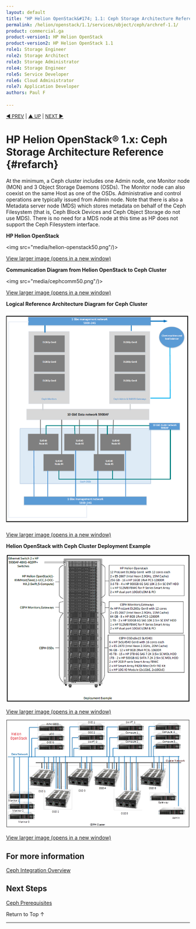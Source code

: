 ```yaml
---
layout: default
title: "HP Helion OpenStack&#174; 1.1: Ceph Storage Architecture Reference"
permalink: /helion/openstack/1.1/services/object/ceph/archref-1.1/
product: commercial.ga
product-version1: HP Helion OpenStack
product-version2: HP Helion OpenStack 1.1
role1: Storage Engineer
role2: Storage Architect 
role3: Storage Administrator 
role4: Storage Engineer
role5: Service Developer 
role6: Cloud Administrator 
role7: Application Developer 
authors: Paul F

---
```

<!--PUBLISHED-->

<script>

function PageRefresh {
onLoad="window.refresh"
}

PageRefresh();

</script>


<p style="font-size: small;"> <a href=" /helion/openstack/1.1/services/ceph/">&#9664; PREV</a> | <a href=" /helion/openstack/1.1/services/ceph/">&#9650; UP</a> | <a href="/helion/openstack/1.1/ceph/prerequisite/"> NEXT &#9654</a> </p> 


# HP Helion OpenStack&#174; 1.x: Ceph Storage Architecture Reference  {#refarch}

At the minimum, a Ceph cluster includes one Admin node, one Monitor node (MON) and 3 Object Storage Daemons (OSDs). The Monitor node can also coexist on the same Host as one of the OSDs. Administrative and control operations are typically issued from Admin node. Note that there is also a Metadata server node (MDS) which stores metadata on behalf of the Ceph Filesystem (that is, Ceph Block Devices and Ceph Object Storage do not use MDS). There is no need for a MDS node at this time as HP does not support the Ceph Filesystem interface.

**HP Helion OpenStack**<br>


<img src="media/helion-openstack50.png"/)>

<a href="javascript:window.open('/content/documentation/media/helion-openstack.png','_blank','toolbar=no,menubar=no,resizable=yes,scrollbars=yes')">View larger image (opens in a new window)</a>


**Communication Diagram from Helion OpenStack to Ceph Cluster**<br>

<img src="media/cephcomm50.png"/)>

<a href="javascript:window.open('/content/documentation/media/cephcomm.png','_blank','toolbar=no,menubar=no,resizable=yes,scrollbars=yes')">View larger image (opens in a new window)</a>


**Logical Reference Architecture Diagram for Ceph Cluster** <br>

<img src="media/cephlogicalarch50.png">

<a href="javascript:window.open('/content/documentation/media/cephlogicalarch.png','_blank','toolbar=no,menubar=no,resizable=yes,scrollbars=yes')">View larger image (opens in a new window)</a>


**Helion OpenStack with Ceph Cluster Deployment Example**

<img src="media/cephdeploy50.png"> <br>

<a href="javascript:window.open('/content/documentation/media/cephdeployment.png','_blank','toolbar=no,menubar=no,resizable=yes,scrollbars=yes')">View larger image (opens in a new window)</a>

<img src="media/ceph-deployment-example.png"> <br>

<a href="javascript:window.open('/content/documentation/media/ceph-deployment-example.png','_blank','toolbar=no,menubar=no,resizable=yes,scrollbars=yes')">View larger image (opens in a new window)</a>


## For more information

[Ceph Integration Overview](/helion/openstack/1.1/services/ceph/)

## Next Steps

[Ceph Prerequisites](/helion/openstack/1.1/ceph/prerequisite/)


<a href="#top" style="padding:14px 0px 14px 0px; text-decoration: none;"> Return to Top &#8593; </a>

----
